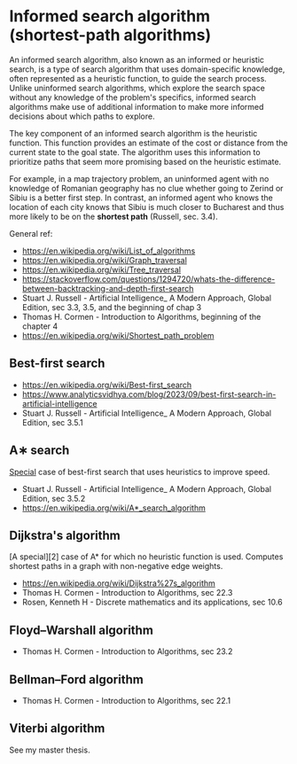 # Informed search algorithm (shortest-path algorithms)

An informed search algorithm, also known as an informed or heuristic search, is a type of search algorithm that uses domain-specific knowledge, often represented as a heuristic function, to guide the search process. Unlike uninformed search algorithms, which explore the search space without any knowledge of the problem's specifics, informed search algorithms make use of additional information to make more informed decisions about which paths to explore.

The key component of an informed search algorithm is the heuristic function. This function provides an estimate of the cost or distance from the current state to the goal state. The algorithm uses this information to prioritize paths that seem more promising based on the heuristic estimate.

For example, in a map trajectory problem, an uninformed agent with no knowledge of Romanian geography has no clue whether going to Zerind or Sibiu is a better first step. In contrast, an informed agent who knows the location of each city knows that Sibiu is much closer to Bucharest and thus more likely to be on the **shortest path** (Russell, sec. 3.4).

General ref:

- https://en.wikipedia.org/wiki/List_of_algorithms
- https://en.wikipedia.org/wiki/Graph_traversal
- https://en.wikipedia.org/wiki/Tree_traversal
- https://stackoverflow.com/questions/1294720/whats-the-difference-between-backtracking-and-depth-first-search
- Stuart J. Russell - Artificial Intelligence_ A Modern Approach, Global Edition, sec 3.3, 3.5, and the beginning of chap 3
- Thomas H. Cormen - Introduction to Algorithms, beginning of the chapter 4
- https://en.wikipedia.org/wiki/Shortest_path_problem

## Best-first search

- https://en.wikipedia.org/wiki/Best-first_search
- https://www.analyticsvidhya.com/blog/2023/09/best-first-search-in-artificial-intelligence
- Stuart J. Russell - Artificial Intelligence_ A Modern Approach, Global Edition, sec 3.5.1

## A∗ search

[Special][1] case of best-first search that uses heuristics to improve speed.

- Stuart J. Russell - Artificial Intelligence_ A Modern Approach, Global Edition, sec 3.5.2
- https://en.wikipedia.org/wiki/A*_search_algorithm

## Dijkstra's algorithm

[A special][2] case of A* for which no heuristic function is used. Computes shortest paths in a graph with non-negative edge weights.

- https://en.wikipedia.org/wiki/Dijkstra%27s_algorithm
- Thomas H. Cormen - Introduction to Algorithms, sec 22.3
- Rosen, Kenneth H - Discrete mathematics and its applications, sec 10.6

## Floyd–Warshall algorithm

- Thomas H. Cormen - Introduction to Algorithms, sec 23.2

## Bellman–Ford algorithm

- Thomas H. Cormen - Introduction to Algorithms, sec 22.1

## Viterbi algorithm

See my master thesis.

[1]: https://en.wikipedia.org/wiki/List_of_algorithms